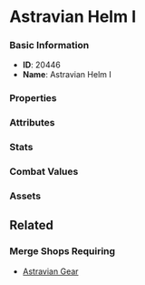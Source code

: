 # Astravian Helm I

<no description available>

### Basic Information

- **ID**: 20446
- **Name**: Astravian Helm I

### Properties


### Attributes


### Stats


### Combat Values


### Assets


## Related

### Merge Shops Requiring

- [Astravian Gear](../merge-shops/357-astravian-gear.md)

